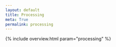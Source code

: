 ```yaml
---
layout: default
title: Processing
meta: True
permalink: processing
---
```


{% include overview.html param="processing" %}
